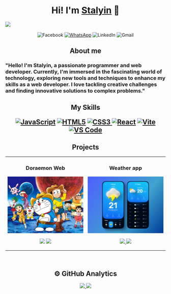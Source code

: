 <div align="center">
<h1 align="center">Hi! I'm <a href="https://aristi.dev">Stalyin</a> 👋</h1>
</div>
<img src="banner.svg">

<div align="center">

![Facebook](https://img.shields.io/badge/Facebook-%231877F2.svg?style=for-the-badge&logo=Facebook&logoColor=white)
[![WhatsApp](https://img.shields.io/badge/WhatsApp-25D366?style=for-the-badge&logo=whatsapp&logoColor=white)](https://wa.me/+593988205633?text=Hola!) ![LinkedIn](https://img.shields.io/badge/linkedin-%230077B5.svg?style=for-the-badge&logo=linkedin&logoColor=white) ![Gmail](https://img.shields.io/badge/Gmail-D14836?style=for-the-badge&logo=gmail&logoColor=white)

</div>

<div align= "center">
<h2 align= "center">About me</h2>

<h3 align= "left" <font face="verdana">"Hello! I'm Stalyin, a passionate programmer and web developer. Currently, I'm immersed in the fascinating world of technology, exploring new tools and techniques to enhance my skills as a web developer. I love tackling creative challenges and finding innovative solutions to complex problems."</font></p>

<h2>My Skills
<p align="center">

<a href="https://developer.mozilla.org/en-US/docs/Web/JavaScript" target="_blank" rel="noreferrer"><img src="https://raw.githubusercontent.com/danielcranney/readme-generator/main/public/icons/skills/javascript-colored.svg" width="36" height="36" alt="JavaScript" /></a> <a href="https://developer.mozilla.org/en-US/docs/Glossary/HTML5" target="_blank" rel="noreferrer"><img src="https://raw.githubusercontent.com/danielcranney/readme-generator/main/public/icons/skills/html5-colored.svg" width="36" height="36" alt="HTML5" /></a> <a href="https://www.w3.org/TR/CSS/#css" target="_blank" rel="noreferrer"><img src="https://raw.githubusercontent.com/danielcranney/readme-generator/main/public/icons/skills/css3-colored.svg" width="36" height="36" alt="CSS3" /> </a><a href="https://reactjs.org/" target="_blank" rel="noreferrer"><img src="https://raw.githubusercontent.com/danielcranney/readme-generator/main/public/icons/skills/react-colored.svg" width="36" height="36" alt="React" /></a> <a href="https://vitejs.dev/" target="_blank" rel="noreferrer"><img src="https://raw.githubusercontent.com/danielcranney/readme-generator/main/public/icons/skills/vite-colored.svg" width="36" height="36" alt="Vite" /></a> <a href="https://code.visualstudio.com/" target="_blank" rel="noreferrer"><img src="https://raw.githubusercontent.com/danielcranney/readme-generator/main/public/icons/skills/visualstudiocode.svg" width="36" height="36" alt="VS Code" /></a>

</p>

</h2>

</div>
<h2 align= "center">Projects</h2>
<table>
<tr>
<td width="50%">
<h3 align="center">Doraemon Web</h3>
<div align="center">
<a href="https://github.com/Stalyin/Android-Expert" target="_blank"><img src="doraemon.webp" width="400" alt="Curso básico android"></a>
<p><a href="https://github.com/Stalyin/Android-Expert" target="_blank">
<img src="https://img.shields.io/badge/CÓDIGO-ff9?style=for-the-badge&logo=github&logoColor=black"></a>
<a href="https://youtu.be/vJapzH_46a8" target="_blank">
<img src="https://img.shields.io/badge/-Youtube-green?style=for-the-badge&color=fbfc40">
</a>
</p>
</div>

</td>
<td width="50%">

<h3 align="center">Weather app</h3>
<div align="center">                                       
<a href="https://github.com/Stalyin/SimpleAndroidMVVM" target="_blank"><img src="clima.png" width="400"  alt="Curso arquitectura MVVM"></a>
<br>
<p>
<a href="https://github.com/Stalyin/SimpleAndroidMVVM" target="_blank">
<img src="https://img.shields.io/badge/C%C3%93DIGO-80ffaa?style=for-the-badge&logo=github&logoColor=black">
</a>
<a href="https://youtu.be/hhhSMXi0R3E" target="_blank">
<img src="https://img.shields.io/badge/-Youtube-green?style=for-the-badge&color=3fFD7f">
</a>
</p>

</div>                                                             
</table>                                                                                 
</div>
<br>

<h2 align= "center">⚙️ GitHub Analytics</h2>
<p align="center">
<a href="https://github.com/Stalyin">
  <img height="180em" src="https://github-readme-stats-eight-theta.vercel.app/api?username=Stalyin&show_icons=true&theme=algolia&include_all_commits=true&count_private=true"/>
  <img height="180em" src="https://github-readme-stats-eight-theta.vercel.app/api/top-langs/?username=Stalyin&layout=compact&langs_count=8&theme=algolia"/>
</a>
